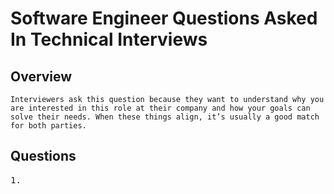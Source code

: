 # Software Engineer Questions  Asked In Technical Interviews

## Overview

```
Interviewers ask this question because they want to understand why you are interested in this role at their company and how your goals can solve their needs. When these things align, it’s usually a good match for both parties.
```

## Questions

<pre>
1. 
</pre>